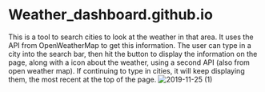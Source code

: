 # Weather_dashboard.github.io

This is a tool to search cities to look at the weather in that area.  It uses the API from OpenWeatherMap to get this information.  The user can type in a city into the search bar, then hit the button to display the information on the page, along with a icon about the weather, using a second API (also from open weather map).  If continuing to type in cities, it will keep displaying them, the most recent at the top of the page.
![2019-11-25 (1)](https://user-images.githubusercontent.com/55032432/69590443-5e567900-0fa4-11ea-8d18-dd40a6c22fd3.png)
